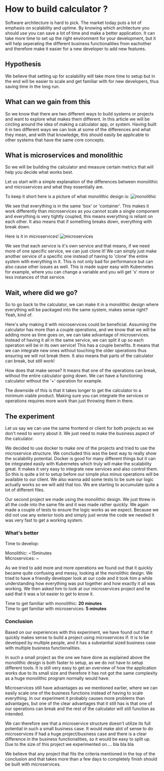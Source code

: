# How to build calculator ?

Software architecture is hard to pick. The market today puts a lot of emphasis on scalability and uptime. By knowing which architecture you should use you can save a lot of time and make a better application. It can take more time to set up the right environment for your development, but it will help seperating the different business functionalities from eachother and therefore make it easier for a new developer to add new features.

## Hypothesis
We believe that setting up for scalability will take more time to setup but in the end will be easier to scale and  get familiar with for new developers, thus saving time in the long run.

## What can we gain from this
So we know that there are two different ways to build systems or projects and want to explore what makes them different. In this article we will be circling around the idea of making a calculator app, or system. Having built it in two different ways we can look at some of the differences and what they mean, and with that knowledge, this should easily be applicable to other systems that have the same core concepts.

## What is microservices and monolithic
So we will be building the calculator and measure certain metrics that will help you decide what works best.

Let us start with a simple explanation of the differences between monolithic and microservices and what they essentially are.

To keep it short here is a picture of what monolithic design is:
![monolithic](https://miro.medium.com/max/2800/1*TRmj8lWyzCufEGjxCONAog.jpeg)

We see that everything is in the same 'box' or 'container'. This makes it work differently than microservices as you cannot scale a single component and everything is very tightly coupled, this means everything is reliant on each other. It also means that if something breaks down, everything with break down.

Here is it in microservices!
![microservices](https://miro.medium.com/max/3444/1*FYrICPQmw3ebh70oswdA6g.png)

We see that each service is it's own service and that means, if we need more of one specific service, we can just clone it! We can simply just make another service of a specific one instead of having to 'clone' the entire system with everything in it. This is not only bad for performance but can also cause other issues as well. This is made super easy with Kubernetes for example, where you can change a variable and you will get 'x' more or less instances of that service.

## Wait, where did we go?
So to go back to the calculator, we can make it in a monolithic design where everything will be packaged into the same system, makes sense right? Yeah, kind of.

Here's why making it with microservices could be beneficial. Assuming the calculator has more than a couple operations, and we know that we will be adding more as time goes on, we can take advantage of microservices. Instead of having it all in the same service, we can split it up so each operation will be in its own service! This has a couple benefits. It means that we can integrate new ones without touching the older operations thus ensuring we will not break them. It also means that parts of the calculator can break, but still work!

How does that make sense? It means that one of the operations can break, without the entire calculator going down. We can have a functioning calculator without the '+' operation for example.

The downside of this is that it takes longer to get the calculator to a minimum viable product. Making sure you can integrate the services or operations requires more work than just throwing them in there.


## The experiment
Let us say we can use the same frontend or client for both projects so we don't need to worry about it. We just need to make the business aspect of the calculator.

We decided to use docker to make one of the projects and tried to use the microservice structure. We concluded this was the best way to really show the scalability potential. Docker is good for many different things but it can be integrated easily with Kubernetes which truly will make the scalability great.
It makes it very easy to integrate new services and also control them. So this is quite a lot to setup before our simple plus minus operations will be available to our client.
We also wanna add some tests to be sure  our logic actually works so we will add that too. We are starting to accumulate quite a lot of different files.

Our second project we made using the monolithic design. We just threw in all the code into the same file and it was made rather quickly. We again made a couple of tests to ensure the logic works as we expect. Because we did not use any exterior tools and simply just wrote the code we needed it was very fast to get a working system.

### What's better

Time to develop:

Monolithic: ~15minutes  
Microservices: ~

As we tried to add more and more operations we found out that it quickly became quite confusing and messy, looking at the monolithic design. We tried to have a friendly developer look at our code and it took him a while understanding how everything was put together and how exactly it all was working. We then asked him to look at our microservices project and he said that it was a lot easier to get to know it.   

Time to get familiar with monolithic: **20 minutes**   
Time to get familiar with microservices: **5 minutes**

### Conclusion

Based on our experiences with this experiment, we have found out that it quickly makes sense to build a project using microservices if: It is to be developed by multiple people, and it has a substantial sized business case with multiple business functionalities.

In such a small project as the one we have done as explained above the monolithic design is both faster to setup, as we do not have to setup different tools. It is still very easy to get an overview of how the application works due to its small size and therefore it has not got the same complexity as a huge monolithic program normally would have.

Microservices still have advantages as we mentioned earlier, where we can easily scale one of the business functions instead of having to scale everything. In our experiment it probably causes more problems than advantages, but one of the clear advantages that it still has is that one of our operations can break and the rest of the calculator will still function as intended.

We can therefore see that a microservice structure doesn't utilize its full potential in such a small business case. It would make alot of sense to do microservices if had a huge project/business case and there is a clear difference in the business functionalities, so it would be easy to split up. Due to the size of this project we experimented on.... bla bla bla

We believe that any project that fits the criteria mentioned in the top of the conclusion and that takes more than a few days to completely finish should be built with microservices.
